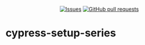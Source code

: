 <p align="center">
  <a href="https://github.com/mingyuchoo/cypress-setup-series/issues"><img alt="Issues" src="https://img.shields.io/github/issues/mingyuchoo/cypress-setup-series?color=appveyor" /></a>
  <a href="https://github.com/mingyuchoo/cypress-setup-series/pulls"><img alt="GitHub pull requests" src="https://img.shields.io/github/issues-pr/mingyuchoo/cypress-setup-series?color=appveyor" /></a>
</p>

# cypress-setup-series